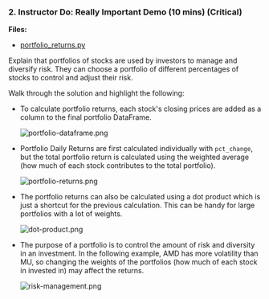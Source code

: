 ### 2. Instructor Do: Really Important Demo (10 mins) (Critical)

**Files:**

* [portfolio_returns.py](Activities/01-Ins_Portfolio_Returns/Solved/portfolio_returns.py)

Explain that portfolios of stocks are used by investors to manage and diversify risk. They can choose a portfolio of different percentages of stocks to control and adjust their risk.

Walk through the solution and highlight the following:

* To calculate portfolio returns, each stock's closing prices are added as a column to the final portfolio DataFrame.

  ![portfolio-dataframe.png](Images/portfolio-dataframe.png)

* Portfolio Daily Returns are first calculated individually with `pct_change`, but the total portfolio return is calculated using the weighted average (how much of each stock contributes to the total portfolio).

  ![portfolio-returns.png](Images/portfolio-returns.png)

* The portfolio returns can also be calculated using a dot product which is just a shortcut for the previous calculation. This can be handy for large portfolios with a lot of weights.

  ![dot-product.png](Images/dot-product.png)

* The purpose of a portfolio is to control the amount of risk and diversity in an investment. In the following example, AMD has more volatility than MU, so changing the weights of the portfolios (how much of each stock in invested in) may affect the returns.

  ![risk-management.png](Images/risk-management.png)
